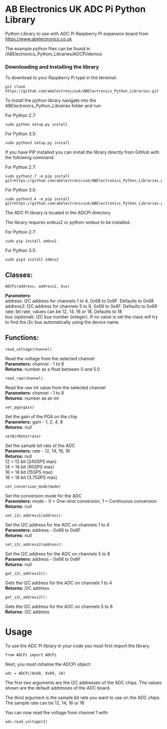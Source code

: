 AB Electronics UK ADC Pi Python Library
=====

Python Library to use with ADC Pi Raspberry Pi expansion board from  
https://www.abelectronics.co.uk  

The example python files can be found in /ABElectronics_Python_Libraries/ADCPi/demos  

### Downloading and Installing the library

To download to your Raspberry Pi type in the terminal: 

```
git clone https://github.com/abelectronicsuk/ABElectronics_Python_Libraries.git
```

To install the python library navigate into the ABElectronics_Python_Libraries folder and run:  

For Python 2.7:
```
sudo python setup.py install
```
For Python 3.5:
```
sudo python3 setup.py install
```

If you have PIP installed you can install the library directly from GitHub with the following command:

For Python 2.7:
```
sudo python2.7 -m pip install git+https://github.com/abelectronicsuk/ABElectronics_Python_Libraries.git
```

For Python 3.5:
```
sudo python3.4 -m pip install git+https://github.com/abelectronicsuk/ABElectronics_Python_Libraries.git
```

The ADC Pi library is located in the ADCPi directory  

The library requires smbus2 or python-smbus to be installed.  
  
For Python 2.7:
```
sudo pip install smbus2
```
For Python 3.5:
```
sudo pip3 install smbus2
```

Classes:
----------  
```
ADCPi(address, address2, bus)
```
**Parameters:**  
address: I2C address for channels 1 to 4, 0x68 to 0x6F. Defaults to 0x68  
address2: I2C address for channels 5 to 8, 0x68 to 0x6F. Defaults to 0x69  
rate: bit rate, values can be 12, 14, 16 or 18. Defaults to 18  
bus (optional): I2C bus number (integer).  If no value is set the class will try to find the i2c bus automatically using the device name.  

Functions:
----------
```
read_voltage(channel) 
```
Read the voltage from the selected channel  
**Parameters:** channel - 1 to 8  
**Returns:** number as a float between 0 and 5.0

```
read_raw(channel) 
```
Read the raw int value from the selected channel  
**Parameters:** channel - 1 to 8  
**Returns:** number as an int

```
set_pga(gain)
```
Set the gain of the PGA on the chip  
**Parameters:** gain -  1, 2, 4, 8  
**Returns:** null

```
setBitRate(rate)
```
Set the sample bit rate of the ADC  
**Parameters:** rate -  12, 14, 16, 18  
**Returns:** null  
12 = 12 bit (240SPS max)  
14 = 14 bit (60SPS max)  
16 = 16 bit (15SPS max)  
18 = 18 bit (3.75SPS max)  

```
set_conversion_mode(mode)
```
Set the conversion mode for the ADC  
**Parameters:** mode -  0 = One-shot conversion, 1 = Continuous conversion  
**Returns:** null  

```
set_i2c_address1(address):
```
Set the I2C address for the ADC on channels 1 to 4  
**Parameters:** address - 0x68 to 0x6F  
**Returns:** null  

```
set_i2c_address2(address):
```
Set the I2C address for the ADC on channels 5 to 8  
**Parameters:** address - 0x68 to 0x6F  
**Returns:** null  

```
get_i2c_address1():
```
Gets the I2C address for the ADC on channels 1 to 4  
**Returns:** I2C address  

```
get_i2c_address2():
```
Gets the I2C address for the ADC on channels 5 to 8  
**Returns:** I2C address  

Usage
====

To use the ADC Pi library in your code you must first import the library:
```
from ADCPi import ADCPi
```

Next, you must initialise the ADCPi object:
```
adc = ADCPi(0x68, 0x69, 18)
```
The first two arguments are the I2C addresses of the ADC chips. The values shown are the default addresses of the ADC board.  

The third argument is the sample bit rate you want to use on the ADC chips. The sample rate can be 12, 14, 16 or 18  

You can now read the voltage from channel 1 with:
```
adc.read_voltage(1)
```

